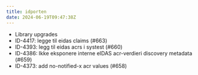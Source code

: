 ```yaml
---
title: idporten
date: 2024-06-19T09:47:38Z
---
```

- Library upgrades
- ID-4417: legge til eidas claims (#663)
- ID-4393: legg til eidas acrs i systest (#660)
- ID-4386: Ikke eksponere interne eIDAS acr-verdieri discovery metadata (#659)
- ID-4373: add no-notified-x acr values (#658)

